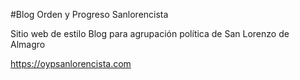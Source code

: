 #Blog Orden y Progreso Sanlorencista

Sitio web de estilo Blog para agrupación política de San Lorenzo de Almagro

https://oypsanlorencista.com 

